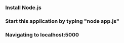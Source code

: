 ### Install Node.js
### Start this application by typing "node app.js" 
### Navigating to localhost:5000
